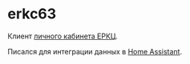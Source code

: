 # erkc63

Клиент [личного кабинета ЕРКЦ](https://lk.erkc63.ru/).

Писался для интеграции данных в [Home Assistant](https://www.home-assistant.io/).

